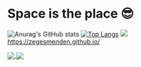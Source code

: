 # Space is the place 😎
![Anurag's GitHub stats](https://github-readme-stats.vercel.app/api?username=ZegesMenden&count_private=true&hide=prs,issues,contribs) [![Top Langs](https://github-readme-stats.vercel.app/api/top-langs/?username=ZegesMenden&hide=Makefile,CMake&layout=compact)](https://github.com/anuraghazra/github-readme-stats)
![](https://komarev.com/ghpvc/?username=ZegesMenden)\
https://zegesmenden.github.io/


<a href="https://github.com/anuraghazra/github-readme-stats">
  <img align="center" src="https://github-readme-stats.vercel.app/api/pin/?username=ZegesMenden&count_private=true&hide=prs,issues,contribs)" />
</a>
<a href="https://github.com/anuraghazra/convoychat">
  <img align="center" src="https://github-readme-stats.vercel.app/api/pin/?username=ZegesMenden&hide=Makefile,CMake&layout=compact)](https://github.com/anuraghazra/github-readme-stats)" />
</a>
